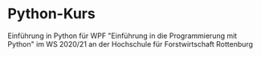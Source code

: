 # Python-Kurs
Einführung in Python für WPF "Einführung in die Programmierung mit Python" im WS 2020/21 an der Hochschule für Forstwirtschaft Rottenburg


